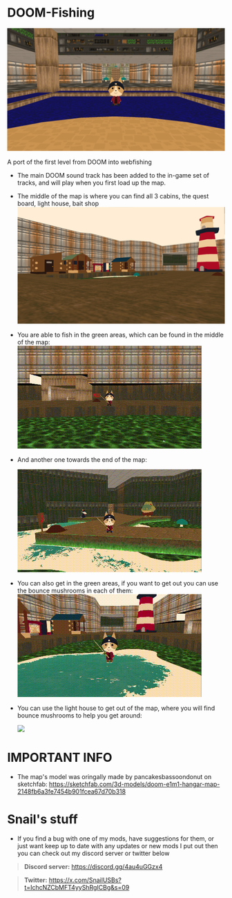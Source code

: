 # DOOM-Fishing

![](https://github.com/SnailUsbs/DOOM-Fishing/blob/main/Showcase%20gifs%20%26%20images/Spawn%20Area.png)

A port of the first level from DOOM into webfishing

- The main DOOM sound track has been added to the in-game set of tracks, and will play when you first load up the map.

- The middle of the map is where you can find all 3 cabins, the quest board, light house, bait shop
![](https://github.com/SnailUsbs/DOOM-Fishing/blob/main/Showcase%20gifs%20%26%20images/Main%20Area.png)

- You are able to fish in the green areas, which can be found in the middle of the map:
![](https://github.com/SnailUsbs/DOOM-Fishing/blob/main/Showcase%20gifs%20%26%20images/Fishing%20showcase.gif)

- And another one towards the end of the map:
  
  ![](https://github.com/SnailUsbs/DOOM-Fishing/blob/main/Showcase%20gifs%20%26%20images/Extra%20room%20showcase.gif)

- You can also get in the green areas, if you want to get out you can use the bounce mushrooms in each of them:
![](https://github.com/SnailUsbs/DOOM-Fishing/blob/main/Showcase%20gifs%20%26%20images/Out%20of%20water%20showcase.gif)

- You can use the light house to get out of the map, where you will find bounce mushrooms to help you get around:
  
  ![](https://github.com/SnailUsbs/DOOM-Fishing/blob/main/Showcase%20gifs%20%26%20images/Out%20of%20bounds%20showcase.gif)

# IMPORTANT INFO

- The map's model was oringally made by pancakesbassoondonut on sketchfab: https://sketchfab.com/3d-models/doom-e1m1-hangar-map-2148fb6a3fe7454b901fcea67d70b318

# Snail's stuff

- If you find a bug with one of my mods, have suggestions for them, or just want keep up to date with any updates or new mods I put out then you can check out my discord server or twitter below

> **Discord server:** https://discord.gg/4au4uGGzx4

> **Twitter:** https://x.com/SnailUSBs?t=IchcNZCbMFT4yyShRgICBg&s=09
